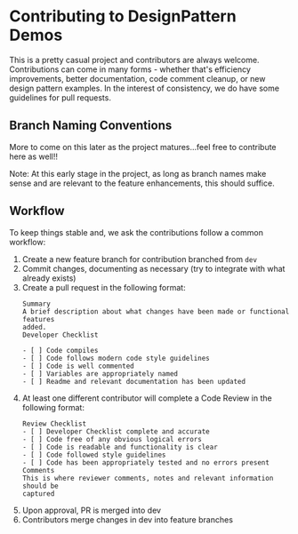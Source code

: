 # Contributing to DesignPattern Demos
This is a pretty casual project and contributors are always welcome. 
Contributions can come in many forms - whether that's efficiency improvements, 
better documentation, code comment cleanup, or new design pattern examples. In 
the interest of consistency, we do have some guidelines for pull requests.

## Branch Naming Conventions
More to come on this later as the project matures...feel free to contribute here 
as well!!

Note: At this early stage in the project, as long as branch names make sense and are 
relevant to the feature enhancements, this should suffice.

## Workflow
To keep things stable and, we ask the contributions follow a common workflow:
1. Create a new feature branch for contribution branched from `dev`
2. Commit changes, documenting as necessary (try to integrate with what already 
exists)
3. Create a pull request in the following format:
   ```
   Summary
   A brief description about what changes have been made or functional features 
   added.
   Developer Checklist
   
   - [ ] Code compiles
   - [ ] Code follows modern code style guidelines
   - [ ] Code is well commented
   - [ ] Variables are appropriately named
   - [ ] Readme and relevant documentation has been updated
   ```
4. At least one different contributor will complete a Code Review in the 
following format:
   ```
   Review Checklist
   - [ ] Developer Checklist complete and accurate
   - [ ] Code free of any obvious logical errors
   - [ ] Code is readable and functionality is clear
   - [ ] Code followed style guidelines
   - [ ] Code has been appropriately tested and no errors present
   Comments
   This is where reviewer comments, notes and relevant information should be 
   captured
   ```
5. Upon approval, PR is merged into dev
6. Contributors merge changes in dev into feature branches
